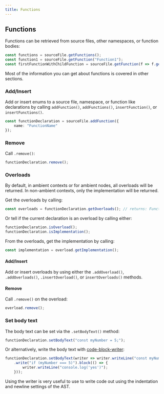 ```yaml
---
title: Functions
---
```


## Functions

Functions can be retrieved from source files, other namespaces, or function bodies:

```typescript
const functions = sourceFile.getFunctions();
const function1 = sourceFile.getFunction("Function1");
const firstFunctionWithChildFunction = sourceFile.getFunction(f => f.getFunctions().length > 0);
```

Most of the information you can get about functions is covered in other sections.

### Add/Insert

Add or insert enums to a source file, namespace, or function like declarations by calling `addFunction()`, `addFunctions()`, `insertFunction()`, or `insertFunctions()`.

```typescript
const functionDeclaration = sourceFile.addFunction({
    name: "FunctionName"
});
```

### Remove

Call `.remove()`:

```typescript
functionDeclaration.remove();
```

### Overloads

By default, in ambient contexts or for ambient nodes, all overloads will be returned. In non-ambient contexts, only the implementation will be returned.

Get the overloads by calling:

```typescript
const overloads = functionDeclaration.getOverloads(); // returns: FunctionDeclaration[]
```

Or tell if the current declaration is an overload by calling either:

```typescript
functionDeclaration.isOverload();
functionDeclaration.isImplementation();
```

From the overloads, get the implementation by calling:

```typescript
const implementation = overload.getImplementation();
```

#### Add/Insert

Add or insert overloads by using either the `.addOverload()`, `.addOverloads()`, `.insertOverload()`, or `insertOverloads()` methods.

#### Remove

Call `.remove()` on the overload:

```typescript
overload.remove();
```

### Set body text

The body text can be set via the `.setBodyText()` method:

```typescript
functionDeclaration.setBodyText("const myNumber = 5;");
```

Or alternatively, write the body text with [code-block-writer](https://github.com/dsherret/code-block-writer):

```typescript
functionDeclaration.setBodyText(writer => writer.writeLine("const myNumber = 5;")
    .write("if (myNumber === 5)").block(() => {
        writer.writeLine("console.log('yes')");
    }));
```

Using the writer is very useful to use to write code out using the indentation and newline settings of the AST.
